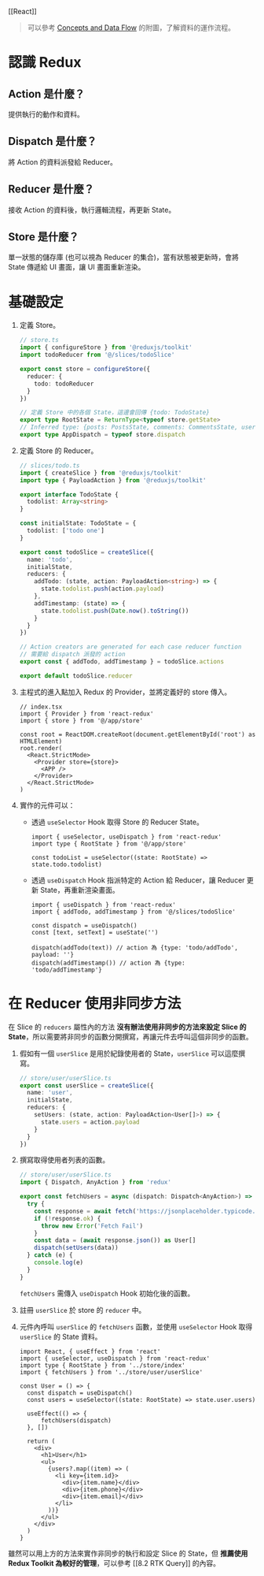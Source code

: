 [[React]]

> 可以參考 [Concepts and Data Flow](https://redux.js.org/tutorials/fundamentals/part-2-concepts-data-flow#redux-application-data-flow) 的附圖，了解資料的運作流程。

# 認識 Redux
## Action 是什麼？
提供執行的動作和資料。

## Dispatch 是什麼？
將 Action 的資料派發給 Reducer。

## Reducer 是什麼？
接收 Action 的資料後，執行邏輯流程，再更新 State。

## Store 是什麼？
單一狀態的儲存庫 (也可以視為 Reducer 的集合)，當有狀態被更新時，會將 State 傳遞給 UI 畫面，讓 UI 畫面重新渲染。

# 基礎設定
1. 定義 Store。
	```ts
	// store.ts
	import { configureStore } from '@reduxjs/toolkit'
	import todoReducer from '@/slices/todoSlice'
	
	export const store = configureStore({
	  reducer: {
	    todo: todoReducer
	  }
	})
	
	// 定義 Store 中的各個 State，這邊會回傳 {todo: TodoState}
	export type RootState = ReturnType<typeof store.getState>
	// Inferred type: {posts: PostsState, comments: CommentsState, users: UsersState}
	export type AppDispatch = typeof store.dispatch
	```

2. 定義 Store 的 Reducer。
	```ts
	// slices/todo.ts
	import { createSlice } from '@reduxjs/toolkit'
	import type { PayloadAction } from '@reduxjs/toolkit'
	
	export interface TodoState {
	  todolist: Array<string>
	}
	
	const initialState: TodoState = {
	  todolist: ['todo one']
	}
	
	export const todoSlice = createSlice({
	  name: 'todo',
	  initialState,
	  reducers: {
	    addTodo: (state, action: PayloadAction<string>) => {
	      state.todolist.push(action.payload)
	    },
	    addTimestamp: (state) => {
	      state.todolist.push(Date.now().toString())
	    }
	  }
	})
	
	// Action creators are generated for each case reducer function
	// 需要給 dispatch 派發的 action
	export const { addTodo, addTimestamp } = todoSlice.actions
	
	export default todoSlice.reducer
	```

3. 主程式的進入點加入 Redux 的 Provider，並將定義好的 store 傳入。
	```tsx
	// index.tsx
	import { Provider } from 'react-redux'
	import { store } from '@/app/store'
	
	const root = ReactDOM.createRoot(document.getElementById('root') as HTMLElement)
	root.render(
	  <React.StrictMode>
	    <Provider store={store}>
	      <APP />
	    </Provider>
	  </React.StrictMode>
	)
	```

4. 實作的元件可以：
	- 透過 `useSelector` Hook 取得 Store 的 Reducer State。
		```tsx
		import { useSelector, useDispatch } from 'react-redux'
		import type { RootState } from '@/app/store'
		
		const todoList = useSelector((state: RootState) => state.todo.todolist)
		```

	- 透過 `useDispatch` Hook 指派特定的 Action 給 Reducer，讓 Reducer 更新 State，再重新渲染畫面。
		```tsx
		import { useDispatch } from 'react-redux'
		import { addTodo, addTimestamp } from '@/slices/todoSlice'
		
		const dispatch = useDispatch()
		const [text, setText] = useState('')
		
		dispatch(addTodo(text)) // action 為 {type: 'todo/addTodo', payload: ''}
		dispatch(addTimestamp()) // action 為 {type: 'todo/addTimestamp'}
		```

# 在 Reducer 使用非同步方法
在 Slice 的 `reducers` 屬性內的方法 **沒有辦法使用非同步的方法來設定 Slice 的 State**，所以需要將非同步的函數分開撰寫，再讓元件去呼叫這個非同步的函數。
1. 假如有一個 `userSlice` 是用於紀錄使用者的 State，`userSlice` 可以這麼撰寫。
	```ts
	// store/user/userSlice.ts
	export const userSlice = createSlice({
	  name: 'user',
	  initialState,
	  reducers: {
	    setUsers: (state, action: PayloadAction<User[]>) => {
	      state.users = action.payload
	    }
	  }
	})
	```

2. 撰寫取得使用者列表的函數。
	```ts
	// store/user/userSlice.ts
	import { Dispatch, AnyAction } from 'redux'

	export const fetchUsers = async (dispatch: Dispatch<AnyAction>) => {
	  try {
	    const response = await fetch('https://jsonplaceholder.typicode.com/users')
	    if (!response.ok) {
	      throw new Error('Fetch Fail')
	    }
	    const data = (await response.json()) as User[]
	    dispatch(setUsers(data))
	  } catch (e) {
	    console.log(e)
	  }
	}
	```

	`fetchUsers` 需傳入 `useDispatch` Hook 初始化後的函數。

3. 註冊 `userSlice` 於 store 的 `reducer` 中。
4. 元件內呼叫 `userSlice` 的 `fetchUsers` 函數，並使用 `useSelector` Hook 取得 `userSlice` 的 State 資料。
	```tsx
	import React, { useEffect } from 'react'
	import { useSelector, useDispatch } from 'react-redux'
	import type { RootState } from '../store/index'
	import { fetchUsers } from '../store/user/userSlice'

	const User = () => {
	  const dispatch = useDispatch()
	  const users = useSelector((state: RootState) => state.user.users)
	
	  useEffect(() => {
		  fetchUsers(dispatch)
	  }, [])
	
	  return (
	    <div>
	      <h1>User</h1>
	      <ul>
	        {users?.map((item) => (
	          <li key={item.id}>
	            <div>{item.name}</div>
	            <div>{item.phone}</div>
	            <div>{item.email}</div>
	          </li>
	        ))}
	      </ul>
	    </div>
	  )
	}
	```

雖然可以用上方的方法來實作非同步的執行和設定 Slice 的 State，但 **推薦使用 Redux Toolkit 為較好的管理**，可以參考 [[8.2 RTK Query]] 的內容。

